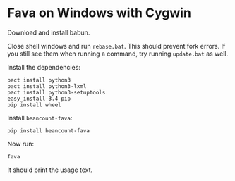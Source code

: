 # Fava on Windows with Cygwin

Download and install babun.

Close shell windows and run `rebase.bat`. This should prevent fork errors. If
you still see them when running a command, try running `update.bat` as well.

Install the dependencies:

```
pact install python3
pact install python3-lxml
pact install python3-setuptools
easy_install-3.4 pip
pip install wheel
```

Install `beancount-fava`:

```
pip install beancount-fava
```

Now run:

```
fava
```

It should print the usage text.

